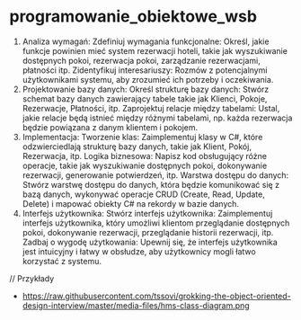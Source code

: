 # programowanie_obiektowe_wsb


1. Analiza wymagań:
Zdefiniuj wymagania funkcjonalne: Określ, jakie funkcje powinien mieć system rezerwacji hoteli, takie jak wyszukiwanie dostępnych pokoi, rezerwacja pokoi, zarządzanie rezerwacjami, płatności itp.
Zidentyfikuj interesariuszy: Rozmów z potencjalnymi użytkownikami systemu, aby zrozumieć ich potrzeby i oczekiwania.
2. Projektowanie bazy danych:
Określ strukturę bazy danych: Stwórz schemat bazy danych zawierający tabele takie jak Klienci, Pokoje, Rezerwacje, Płatności, itp.
Zaprojektuj relacje między tabelami: Ustal, jakie relacje będą istnieć między różnymi tabelami, np. każda rezerwacja będzie powiązana z danym klientem i pokojem.
3. Implementacja:
Tworzenie klas: Zaimplementuj klasy w C#, które odzwierciedlają strukturę bazy danych, takie jak Klient, Pokój, Rezerwacja, itp.
Logika biznesowa: Napisz kod obsługujący różne operacje, takie jak wyszukiwanie dostępnych pokoi, dokonywanie rezerwacji, generowanie potwierdzeń, itp.
Warstwa dostępu do danych: Stwórz warstwę dostępu do danych, która będzie komunikować się z bazą danych, wykonywać operacje CRUD (Create, Read, Update, Delete) i mapować obiekty C# na rekordy w bazie danych.
4. Interfejs użytkownika:
Stwórz interfejs użytkownika: Zaimplementuj interfejs użytkownika, który umożliwi klientom przeglądanie dostępnych pokoi, dokonywanie rezerwacji, przeglądanie historii rezerwacji, itp.
Zadbaj o wygodę użytkowania: Upewnij się, że interfejs użytkownika jest intuicyjny i łatwy w obsłudze, aby użytkownicy mogli łatwo korzystać z systemu.


// Przykłady

- https://raw.githubusercontent.com/tssovi/grokking-the-object-oriented-design-interview/master/media-files/hms-class-diagram.png
